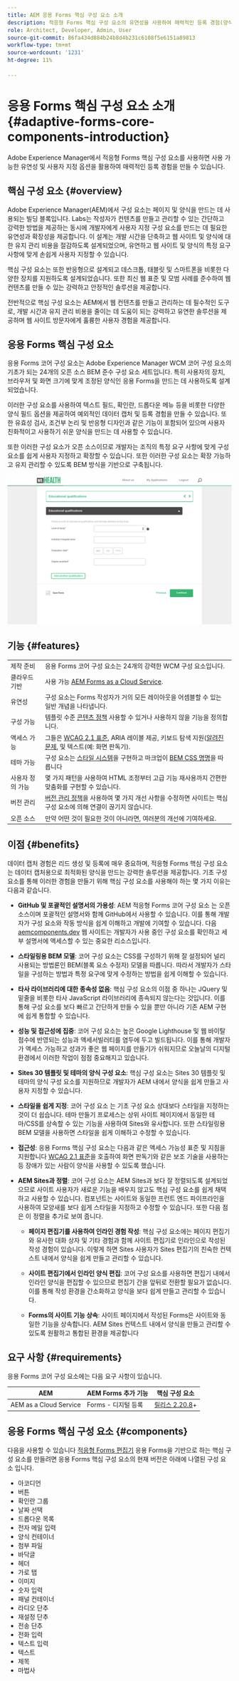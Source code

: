 ```yaml
---
title: AEM 응용 Forms 핵심 구성 요소 소개
description: 적응형 Forms 핵심 구성 요소의 유연성을 사용하여 매력적인 등록 경험(양식)을 만들고 Adobe Experience Manager의 강력한 기능을 사용하여 전달할 수 있습니다.
role: Architect, Developer, Admin, User
source-git-commit: 86fa434d884b24b8d4b231c6108f5e6151a89813
workflow-type: tm+mt
source-wordcount: '1231'
ht-degree: 11%

---
```



# 응용 Forms 핵심 구성 요소 소개 {#adaptive-forms-core-components-introduction}

Adobe Experience Manager에서 적응형 Forms 핵심 구성 요소를 사용하면 사용 가능한 유연성 및 사용자 지정 옵션을 활용하여 매력적인 등록 경험을 만들 수 있습니다.

## 핵심 구성 요소  {#overview}

Adobe Experience Manager(AEM)에서 구성 요소는 페이지 및 양식을 만드는 데 사용되는 빌딩 블록입니다. Labs는 작성자가 컨텐츠를 만들고 관리할 수 있는 간단하고 강력한 방법을 제공하는 동시에 개발자에게 사용자 지정 구성 요소를 만드는 데 필요한 유연성과 확장성을 제공합니다. 이 설계는 개발 시간을 단축하고 웹 사이트 및 양식에 대한 유지 관리 비용을 절감하도록 설계되었으며, 유연하고 웹 사이트 및 양식의 특정 요구 사항에 맞게 손쉽게 사용자 지정할 수 있습니다.

핵심 구성 요소는 또한 반응형으로 설계되고 데스크톱, 태블릿 및 스마트폰을 비롯한 다양한 장치를 지원하도록 설계되었습니다. 또한 최신 웹 표준 및 모범 사례를 준수하여 웹 컨텐츠를 만들 수 있는 강력하고 안정적인 솔루션을 제공합니다.

전반적으로 핵심 구성 요소는 AEM에서 웹 컨텐츠를 만들고 관리하는 데 필수적인 도구로, 개발 시간과 유지 관리 비용을 줄이는 데 도움이 되는 강력하고 유연한 솔루션을 제공하며 웹 사이트 방문자에게 훌륭한 사용자 경험을 제공합니다.

## 응용 Forms 핵심 구성 요소

응용 Forms 코어 구성 요소는 Adobe Experience Manager WCM 코어 구성 요소의 기초가 되는 24개의 오픈 소스 BEM 준수 구성 요소 세트입니다. 특히 사용자의 장치, 브라우저 및 화면 크기에 맞게 조정된 양식인 응용 Forms을 만드는 데 사용하도록 설계되었습니다.

이러한 구성 요소를 사용하여 텍스트 필드, 확인란, 드롭다운 메뉴 등을 비롯한 다양한 양식 필드 옵션을 제공하여 예외적인 데이터 캡처 및 등록 경험을 만들 수 있습니다. 또한 유효성 검사, 조건부 논리 및 반응형 디자인과 같은 기능이 포함되어 있으며 사용자 친화적이고 사용하기 쉬운 양식을 만드는 데 사용할 수 있습니다.

또한 이러한 구성 요소가 오픈 소스이므로 개발자는 조직의 특정 요구 사항에 맞게 구성 요소를 쉽게 사용자 지정하고 확장할 수 있습니다. 또한 이러한 구성 요소는 확장 가능하고 유지 관리할 수 있도록 BEM 방식을 기반으로 구축됩니다.

![](assets/sample-adaptive-form.png)

## 기능 {#features}

|  |  |
|---|---|
| 제작 준비 | 응용 Forms 코어 구성 요소는 24개의 강력한 WCM 구성 요소입니다. |
| 클라우드 기반 | 사용 가능  [AEM Forms as a Cloud Service](https://experienceleague.adobe.com/docs/experience-manager-cloud-service/content/forms/home.html). |
| 유연성 | 구성 요소는 Forms 작성자가 거의 모든 레이아웃을 어셈블할 수 있는 일반 개념을 나타냅니다. |
| 구성 가능 | 템플릿 수준 [콘텐츠 정책](https://experienceleague.adobe.com/docs/experience-manager-cloud-service/content/implementing/developing/full-stack/components-templates/templates.html?lang=ko-KR#content-policies) 사용할 수 있거나 사용하지 않을 기능을 정의합니다. |
| 액세스 가능 | 그들은 [WCAG 2.1 표준](https://www.w3.org/TR/WCAG21/), ARIA 레이블 제공, 키보드 탐색 지원([알려진 문제](https://github.com/adobe/aem-core-wcm-components/issues?utf8=✓&amp;q=is%3Aissue+is%3Aopen+accessibility+in%3Atitle), 및 텍스트(예: 화면 판독기). |
| 테마 가능 | 구성 요소는 [스타일 시스템](https://experienceleague.adobe.com/docs/experience-manager-cloud-service/content/sites/authoring/features/style-system.html?lang=ko-KR)을 구현하고 마크업이 [BEM CSS 명명](https://getbem.com/)을 따릅니다 |
| 사용자 정의 가능 | 몇 가지 패턴을 사용하여 HTML 조정부터 고급 기능 재사용까지 간편한 맞춤화를 구현할 수 있습니다. |
| 버전 관리 | [버전 관리 정책](https://github.com/adobe/aem-core-wcm-components/wiki/Versioning-policies)을 사용하여 몇 가지 개선 사항을 수정하면 사이트는 핵심 구성 요소에 의해 연결이 끊기지 않습니다. |
| 오픈 소스 | 만약 어떤 것이 필요한 것이 아니라면, 여러분의 개선에 기여하세요. |

## 이점 {#benefits}

데이터 캡처 경험은 리드 생성 및 등록에 매우 중요하며, 적응형 Forms 핵심 구성 요소는 데이터 캡처용으로 최적화된 양식을 만드는 강력한 솔루션을 제공합니다. 기초 구성 요소를 통해 이러한 경험을 만들기 위해 핵심 구성 요소를 사용해야 하는 몇 가지 이유는 다음과 같습니다.

* **GitHub 및 포괄적인 설명서의 가용성**: AEM 적응형 Forms 코어 구성 요소 는 오픈 소스이며 포괄적인 설명서와 함께 GitHub에서 사용할 수 있습니다. 이를 통해 개발자가 구성 요소와 작동 방식을 쉽게 이해하고 개발에 기여할 수 있습니다. 다음 [aemcomponents.dev](https://www.aemcomponents.dev/) 웹 사이트는 개발자가 사용 중인 구성 요소를 확인하고 세부 설명서에 액세스할 수 있는 중요한 리소스입니다.

* **스타일링용 BEM 모델**: 코어 구성 요소는 CSS를 구성하기 위해 잘 설정되어 널리 사용되는 방법론인 BEM(블록 요소 수정자) 모델을 따릅니다. 따라서 개발자가 스타일을 구성하는 방법과 특정 요구에 맞게 수정하는 방법을 쉽게 이해할 수 있습니다.

* **타사 라이브러리에 대한 종속성 없음**: 핵심 구성 요소의 이점 중 하나는 JQuery 및 밑줄을 비롯한 타사 JavaScript 라이브러리에 종속되지 않는다는 것입니다. 이를 통해 구성 요소를 보다 빠르고 간단하게 만들 수 있을 뿐만 아니라 기존 AEM 구현에 쉽게 통합할 수 있습니다.

* **성능 및 접근성에 집중**: 코어 구성 요소는 높은 Google Lighthouse 및 웹 바이탈 점수에 반영되는 성능과 액세서빌러티를 염두에 두고 빌드됩니다. 이를 통해 개발자가 액세스 가능하고 성과가 좋은 웹 페이지를 만들기가 쉬워지므로 오늘날의 디지털 환경에서 이러한 작업이 점점 중요해지고 있습니다.

* **Sites 30 템플릿 및 테마의 양식 구성 요소**: 핵심 구성 요소는 Sites 30 템플릿 및 테마의 양식 구성 요소를 지원하므로 개발자가 AEM 내에서 양식을 쉽게 만들고 사용자 지정할 수 있습니다.

* **스타일을 쉽게 지정**: 코어 구성 요소 는 기초 구성 요소 상대보다 스타일을 지정하는 것이 더 쉽습니다. 테마 만들기 프로세스는 상위 사이트 페이지에서 동일한 테마/CSS를 상속할 수 있는 기능을 사용하여 Sites와 유사합니다. 또한 스타일링용 BEM 모델을 사용하면 스타일을 쉽게 이해하고 수정할 수 있습니다.

* **접근성**: 응용 Forms 핵심 구성 요소는 다음과 같은 액세스 가능성 표준 및 지침을 지원합니다  [WCAG 2.1 표준](https://www.w3.org/TR/WCAG21/)을 호출하여 화면 판독기와 같은 보조 기술을 사용하는 등 장애가 있는 사람이 양식을 사용할 수 있도록 했습니다.

* **AEM Sites과 정렬**: 코어 구성 요소는 AEM Sites과 보다 잘 정렬되도록 설계되었으므로 사이트 사용자가 새로운 기능을 배우지 않고도 핵심 구성 요소를 쉽게 채택하고 사용할 수 있습니다. 컴포넌트는 사이트와 동일한 프런트 엔드 파이프라인을 사용하여 모양새를 보다 쉽게 스타일을 지정하고 수정할 수 있습니다. 또한 다음 점은 이 정렬을 추가로 보여 줍니다.

   * **페이지 편집기를 사용하여 인라인 경험 작성**: 핵심 구성 요소에는 페이지 편집기와 유사한 대화 상자 및 기타 경험과 함께 사이트 편집기로 인라인으로 작성된 작성 경험이 있습니다. 이렇게 하면 Sites 사용자가 Sites 편집기의 친숙한 컨텍스트 내에서 양식을 쉽게 만들고 관리할 수 있습니다.

   * **사이트 편집기에서 인라인 양식 편집**: 코어 구성 요소를 사용하면 편집기 내에서 인라인 양식을 편집할 수 있으므로 편집기 간을 앞뒤로 전환할 필요가 없습니다. 이를 통해 작성 환경을 간소화하고 양식을 보다 쉽게 만들고 관리할 수 있습니다.

   * **Forms의 사이트 기능 상속**: 사이트 페이지에서 작성된 Forms은 사이트와 동일한 기능을 상속합니다. AEM Sites 컨텍스트 내에서 양식을 만들고 관리할 수 있도록 원활하고 통합된 환경을 제공합니다

   <!--including Multi Site Manager, the ability to use Sites components within a form for static content, support for scheduled publish/unpublish, form translation aligned with Sites translation, versioning, and targeting -->



## 요구 사항 {#requirements}

응용 Forms 코어 구성 요소에는 다음 요구 사항이 있습니다.

| AEM | AEM Forms 추가 기능 | 핵심 구성 요소 |
|---|---|---|
| AEM as a Cloud Service | Forms - 디지털 등록 | [릴리스 2.20.8](/help/versions.md)+ |


## 응용 Forms 핵심 구성 요소 {#components}

다음을 사용할 수 있습니다 [적응형 Forms 편집기](https://experienceleague.adobe.com/docs/experience-manager-cloud-service/content/forms/adaptive-forms-authoring/authoring-adaptive-forms-core-components/create-an-adaptive-form-on-forms-cs/creating-adaptive-form-core-components.html) 응용 Forms을 기반으로 하는 핵심 구성 요소를 만들려면 응용 Forms 핵심 구성 요소의 현재 버전은 아래에 나열된 구성 요소 입니다.

* 아코디언
* 버튼
* 확인란 그룹
* 날짜 선택
* 드롭다운 목록
* 전자 메일 입력
* 양식 컨테이너
* 첨부 파일
* 바닥글
* 헤더
* 가로 탭
* 이미지
* 숫자 입력
* 패널 컨테이너
* 라디오 단추
* 재설정 단추
* 전송 단추
* 전화 입력
* 텍스트 입력
* 텍스트
* 제목
* 마법사

